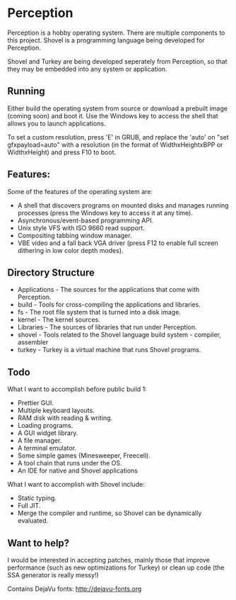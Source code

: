 # Perception

Perception is a hobby operating system. There are multiple components to this project. Shovel is a programming language being developed for Perception.

Shovel and Turkey are being developed seperately from Perception, so that they may be embedded into any system or application.


## Running
Either build the operating system from source or download a prebuilt image (coming soon) and boot it. Use the Windows key to access the shell that
allows you to launch applications.

To set a custom resolution, press 'E' in GRUB, and replace the 'auto' on "set gfxpayload=auto" with a resolution (in the format of WidthxHeightxBPP or WidthxHeight) and press F10 to boot.

## Features:
Some of the features of the operating system are:
- A shell that discovers programs on mounted disks and manages running processes (press the Windows key to access it at any time).
- Asynchronous/event-based programming API.
- Unix style VFS with ISO 9660 read support.
- Compositing tabbing window manager.
- VBE video and a fall back VGA driver (press F12 to enable full screen dithering in low color depth modes).


## Directory Structure
- Applications - The sources for the applications that come with Perception.
- build - Tools for cross-compiling the applications and libraries.
- fs - The root file system that is turned into a disk image.
- kernel - The kernel sources.
- Libraries - The sources of libraries that run under Perception.
- shovel - Tools related to the Shovel language build system - compiler, assembler
- turkey - Turkey is a virtual machine that runs Shovel programs.


## Todo
What I want to accomplish before public build 1:
- Prettier GUI.
- Multiple keyboard layouts.
- RAM disk with reading & writing.
- Loading programs.
- A GUI widget library.
- A file manager.
- A terminal emulator.
- Some simple games (Minesweeper, Freecell).
- A tool chain that runs under the OS.
- An IDE for native and Shovel applications

What I want to accomplish with Shovel include:
- Static typing.
- Full JIT.
- Merge the compiler and runtime, so Shovel can be dynamically evaluated.

## Want to help?
I would be interested in accepting patches, mainly those that improve performance (such as new optimizations for Turkey) or clean up
code (the SSA generator is really messy!)

Contains DejaVu fonts: http://dejavu-fonts.org
